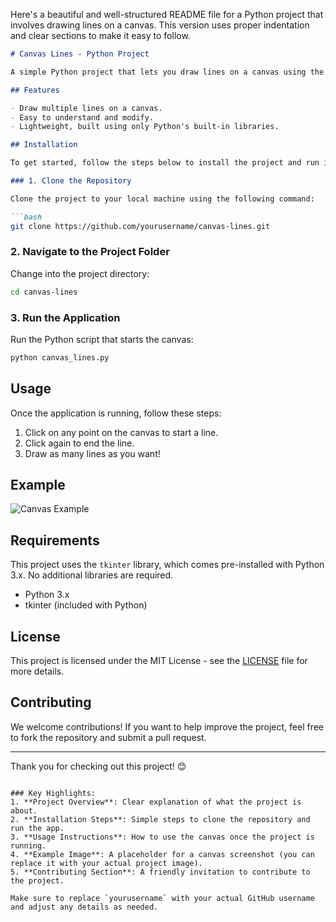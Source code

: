 Here's a beautiful and well-structured README file for a Python project that involves drawing lines on a canvas. This version uses proper indentation and clear sections to make it easy to follow.

```markdown
# Canvas Lines - Python Project

A simple Python project that lets you draw lines on a canvas using the `tkinter` library.

## Features

- Draw multiple lines on a canvas.
- Easy to understand and modify.
- Lightweight, built using only Python's built-in libraries.

## Installation

To get started, follow the steps below to install the project and run it locally.

### 1. Clone the Repository

Clone the project to your local machine using the following command:

```bash
git clone https://github.com/yourusername/canvas-lines.git
```

### 2. Navigate to the Project Folder

Change into the project directory:

```bash
cd canvas-lines
```

### 3. Run the Application

Run the Python script that starts the canvas:

```bash
python canvas_lines.py
```

## Usage

Once the application is running, follow these steps:

1. Click on any point on the canvas to start a line.
2. Click again to end the line.
3. Draw as many lines as you want!

## Example

![Canvas Example](https://via.placeholder.com/500x300?text=Canvas+Example)

## Requirements

This project uses the `tkinter` library, which comes pre-installed with Python 3.x. No additional libraries are required.

- Python 3.x
- tkinter (included with Python)

## License

This project is licensed under the MIT License - see the [LICENSE](LICENSE) file for more details.

## Contributing

We welcome contributions! If you want to help improve the project, feel free to fork the repository and submit a pull request.

---

Thank you for checking out this project! 😊
```

### Key Highlights:
1. **Project Overview**: Clear explanation of what the project is about.
2. **Installation Steps**: Simple steps to clone the repository and run the app.
3. **Usage Instructions**: How to use the canvas once the project is running.
4. **Example Image**: A placeholder for a canvas screenshot (you can replace it with your actual project image).
5. **Contributing Section**: A friendly invitation to contribute to the project.

Make sure to replace `yourusername` with your actual GitHub username and adjust any details as needed.
